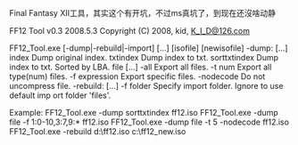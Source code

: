 ﻿Final Fantasy XII工具，其实这个有开坑，不过ms真坑了，到现在还沒啥动静


FF12 Tool v0.3 2008.5.3
Copyright (C) 2008, kid, K_I_D@126.com

FF12_Tool.exe [-dump|-rebuild|-import] [...] [isofile] [newisofile]
        -dump: [...]
                index                   Dump original index.
                txtindex                Dump index to txt.
                sorttxtindex            Dump index to txt. Sorted by LBA.
                file [...]
                        -all            Export all files.
                        -t num          Export all type(num) files.
                        -f expression   Export specific files.
                        -nodecode       Do not uncompress file.
        -rebuild: [...]
                -f folder       Specify import folder. Ignore to use default imp
ort folder 'files\'.

Example:
  FF12_Tool.exe -dump sorttxtindex ff12.iso
  FF12_Tool.exe -dump file -f 1:0-10,3:7,9:* ff12.iso
  FF12_Tool.exe -dump file -t 5 -nodecode ff12.iso
  FF12_Tool.exe -rebuild d:\ff12.iso c:\ff12_new.iso
